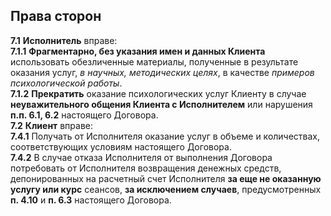 ## Права сторон
**7.1** **Исполнитель** вправе:  
**7.1.1** **Фрагментарно, без указания имен и данных Клиента** использовать обезличенные материалы, полученные в результате оказания услуг, *в научных, методических целях*, в качестве *примеров психологической работы*.  
**7.1.2** **Прекратить** оказание психологических услуг Клиенту в случае **неуважительного общения Клиента с Исполнителем** или нарушения **п.п. 6.1, 6.2** настоящего Договора.  
**7.2** **Клиент** вправе:  
**7.4.1** Получать от Исполнителя оказание услуг в объеме и количествах, соответствующих условиям настоящего Договора.  
**7.4.2** В случае отказа Исполнителя от выполнения Договора потребовать от Исполнителя возвращения денежных средств, депонированных на расчетный счет Исполнителя **за еще не оказанную услугу или курс** сеансов, **за исключением случаев**, предусмотренных **п. 4.10** и **п. 6.3** настоящего Договора.

